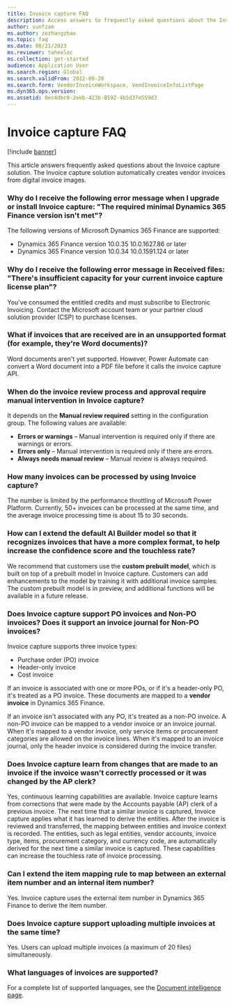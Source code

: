 ```yaml
---
title: Invoice capture FAQ
description: Access answers to frequently asked questions about the Invoice capture solution, including questions about error messages.
author: sunfzam
ms.author: zezhangzhao
ms.topic: faq
ms.date: 08/21/2023
ms.reviewer: twheeloc
ms.collection: get-started
audience: Application User
ms.search.region: Global
ms.search.validFrom: 2022-09-28
ms.search.form: VendorInvoiceWorkspace, VendInvoiceInfoListPage
ms.dyn365.ops.version: 
ms.assetid: 0ec4dbc0-2eeb-423b-8592-4b5d37e559d3
---
```


# Invoice capture FAQ

[!include [banner](../includes/banner.md)]

This article answers frequently asked questions about the Invoice capture solution. The Invoice capture solution automatically creates vendor invoices from digital invoice images.

### Why do I receive the following error message when I upgrade or install Invoice capture: "The required minimal Dynamics 365 Finance version isn't met"?

The following versions of Microsoft Dynamics 365 Finance are supported:

- Dynamics 365 Finance version 10.0.35 10.0.1627.86 or later
- Dynamics 365 Finance version 10.0.34 10.0.1591.124 or later

### Why do I receive the following error message in Received files: "There's insufficient capacity for your current invoice capture license plan"?

You've consumed the entitled credits and must subscribe to Electronic Invoicing. Contact the Microsoft account team or your partner cloud solution provider (CSP) to purchase licenses.

### What if invoices that are received are in an unsupported format (for example, they're Word documents)?

Word documents aren't yet supported. However, Power Automate can convert a Word document into a PDF file before it calls the invoice capture API.

### When do the invoice review process and approval require manual intervention in Invoice capture?

It depends on the **Manual review required** setting in the configuration group. The following values are available:

- **Errors or warnings** – Manual intervention is required only if there are warnings or errors.
- **Errors only** – Manual intervention is required only if there are errors.
- **Always needs manual review** – Manual review is always required.

### How many invoices can be processed by using Invoice capture?

The number is limited by the performance throttling of Microsoft Power Platform. Currently, 50+ invoices can be processed at the same time, and the average invoice processing time is about 15 to 30 seconds.

### How can I extend the default AI Builder model so that it recognizes invoices that have a more complex format, to help increase the confidence score and the touchless rate?

We recommend that customers use the **custom prebuilt model**, which is built on top of a prebuilt model in Invoice capture. Customers can add enhancements to the model by training it with additional invoice samples. The custom prebuilt model is in preview, and additional functions will be available in a future release.

### Does Invoice capture support PO invoices and Non-PO invoices? Does it support an invoice journal for Non-PO invoices?

Invoice capture supports three invoice types:

- Purchase order (PO) invoice
- Header-only invoice
- Cost invoice

If an invoice is associated with one or more POs, or if it's a header-only PO, it's treated as a PO invoice. These documents are mapped to a **vendor invoice** in Dynamics 365 Finance.

If an invoice isn't associated with any PO, it's treated as a non-PO invoice. A non-PO invoice can be mapped to a vendor invoice or an invoice journal. When it's mapped to a vendor invoice, only service items or procurement categories are allowed on the invoice lines. When it's mapped to an invoice journal, only the header invoice is considered during the invoice transfer.

### Does Invoice capture learn from changes that are made to an invoice if the invoice wasn't correctly processed or it was changed by the AP clerk?

Yes, continuous learning capabilities are available. Invoice capture learns from corrections that were made by the Accounts payable (AP) clerk of a previous invoice. The next time that a similar invoice is captured, Invoice capture applies what it has learned to derive the entities. After the invoice is reviewed and transferred, the mapping between entities and invoice context is recorded. The entities, such as legal entities, vendor accounts, invoice type, items, procurement category, and currency code, are automatically derived for the next time a similar invoice is captured. These capabilities can increase the touchless rate of invoice processing.

### Can I extend the item mapping rule to map between an external item number and an internal item number?

Yes. Invoice capture uses the external item number in Dynamics 365 Finance to derive the item number.

### Does Invoice capture support uploading multiple invoices at the same time?

Yes. Users can upload multiple invoices (a maximum of 20 files) simultaneously.

### What languages of invoices are supported?

For a complete list of supported languages, see the [Document intelligence page](/azure/ai-services/document-intelligence/concept-invoice).
